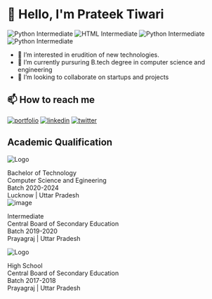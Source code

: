 
#  👋 Hello, I'm Prateek Tiwari


![Python Intermediate](https://img.shields.io/badge/Python-Intermediate-yellow.svg)
![HTML Intermediate](https://img.shields.io/badge/HTML-Intermediate-brightgreen.svg) 
![Python Intermediate](https://img.shields.io/badge/CSS-Intermediate-yellowgreen.svg)
![Python Intermediate](https://img.shields.io/badge/JavaScript-Intermediate-green.svg)




 - 👀 I’m interested in erudition of new technologies.
 - 🌱 I’m currently pursuring B.tech degree in computer science and engineering
 - 💞️ I’m looking to collaborate on startups and projects


## 📫 How to reach me
[![portfolio](https://img.shields.io/badge/Gmail-000?style=for-the-badge&logo=ko-fi&logoColor=white)](tiwariprateek2002@gmail.com)
[![linkedin](https://img.shields.io/badge/linkedin-0A66C2?style=for-the-badge&logo=linkedin&logoColor=white)](https://www.linkedin.com/in/-prateek-tiwari)
[![twitter](https://img.shields.io/badge/twitter-1DA1F2?style=for-the-badge&logo=twitter&logoColor=white)](https://twitter.com/Prateek_tiwari_?s=09)

## Academic Qualification
![Logo](https://www.lkouniv.ac.in/images/logo.png)
                   
Bachelor of Technology  
 Computer Science and Egineering                        
Batch 2020-2024                  
Lucknow | Uttar Pradesh     
![image](https://github.com/P-Prateektiwari/P-Prateektiwari.github.io/assets/104573650/22582e16-0fc9-4ba1-8375-8b86956698f8)

Intermediate                                                               
Central Board of Secondary Education                 
Batch 2019-2020                                                                                                                                                                                                                                                                 
Prayagraj | Uttar Pradesh                                                

![Logo](https://sanskaarintlschool.in/wp-content/uploads/2022/04/green-logo.png)

High School  
Central Board of Secondary Education  
Batch 2017-2018                                                        
Prayagraj | Uttar Pradesh
